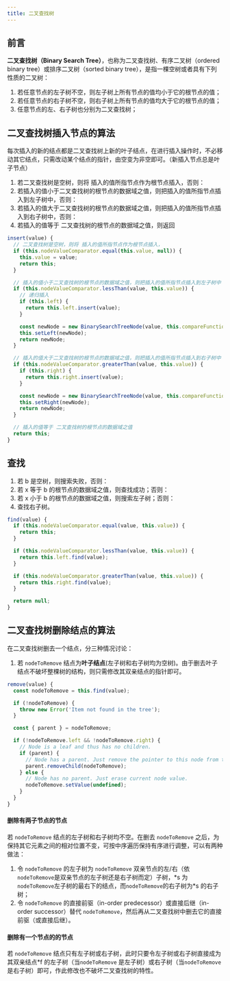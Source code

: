 ```yaml
---
title: 二叉查找树
---
```


## 前言

**二叉查找树（Binary Search Tree）**，也称为二叉查找树、有序二叉树（ordered binary tree）或排序二叉树（sorted binary tree），是指一棵空树或者具有下列性质的二叉树：

1. 若任意节点的左子树不空，则左子树上所有节点的值均小于它的根节点的值；
2. 若任意节点的右子树不空，则右子树上所有节点的值均大于它的根节点的值；
3. 任意节点的左、右子树也分别为二叉查找树；

## 二叉查找树插入节点的算法

每次插入的新的结点都是二叉查找树上新的叶子结点，在进行插入操作时，不必移动其它结点，只需改动某个结点的指针，由空变为非空即可。（新插入节点总是叶子节点）

1. 若二叉查找树是空树，则将 插入的值所指节点作为根节点插入，否则：
2. 若插入的值小于二叉查找树的根节点的数据域之值，则把插入的值所指节点插入到左子树中，否则：
3. 若插入的值大于二叉查找树的根节点的数据域之值，则把插入的值所指节点插入到右子树中，否则：
4. 若插入的值等于 二叉查找树的根节点的数据域之值，则返回

```js
insert(value) {
  // 二叉查找树是空树，则将 插入的值所指节点作为根节点插入，
  if (this.nodeValueComparator.equal(this.value, null)) {
    this.value = value;
    return this;
  }

  // 插入的值小于二叉查找树的根节点的数据域之值，则把插入的值所指节点插入到左子树中
  if (this.nodeValueComparator.lessThan(value, this.value)) {
    // 递归插入
    if (this.left) {
      return this.left.insert(value);
    }

    const newNode = new BinarySearchTreeNode(value, this.compareFunction);
    this.setLeft(newNode);
    return newNode;
  }

  // 插入的值大于二叉查找树的根节点的数据域之值，则把插入的值所指节点插入到右子树中
  if (this.nodeValueComparator.greaterThan(value, this.value)) {
    if (this.right) {
      return this.right.insert(value);
    }

    const newNode = new BinarySearchTreeNode(value, this.compareFunction);
    this.setRight(newNode);
    return newNode;
  }

  // 插入的值等于 二叉查找树的根节点的数据域之值
  return this;
}
```

## 查找

1. 若 b 是空树，则搜索失败，否则：
1. 若 x 等于 b 的根节点的数据域之值，则查找成功；否则：
1. 若 x 小于 b 的根节点的数据域之值，则搜索左子树；否则：
1. 查找右子树。

```js
find(value) {
  if (this.nodeValueComparator.equal(value, this.value)) {
    return this;
  }

  if (this.nodeValueComparator.lessThan(value, this.value)) {
    return this.left.find(value);
  }

  if (this.nodeValueComparator.greaterThan(value, this.value)) {
    return this.right.find(value);
  }

  return null;
}
```

## 二叉查找树删除结点的算法

在二叉查找树删去一个结点，分三种情况讨论：

1. 若 `nodeToRemove` 结点为**叶子结点**(左子树和右子树均为空树)。由于删去叶子结点不破坏整棵树的结构，则只需修改其双亲结点的指针即可。

```js
remove(value) {
  const nodeToRemove = this.find(value);

  if (!nodeToRemove) {
    throw new Error('Item not found in the tree');
  }

  const { parent } = nodeToRemove;

  if (!nodeToRemove.left && !nodeToRemove.right) {
    // Node is a leaf and thus has no children.
    if (parent) {
      // Node has a parent. Just remove the pointer to this node from the parent.
      parent.removeChild(nodeToRemove);
    } else {
      // Node has no parent. Just erase current node value.
      nodeToRemove.setValue(undefined);
    }
  }
}
```

#### 删除有两子节点的节点

若 `nodeToRemove` 结点的左子树和右子树均不空。在删去 `nodeToRemove` 之后，为保持其它元素之间的相对位置不变，可按中序遍历保持有序进行调整，可以有两种做法：

1. 令 `nodeToRemove` 的左子树为 `nodeToRemove` 双亲节点的左/右（依`nodeToRemove`是双亲节点的左子树还是右子树而定）子树，\*s 为`nodeToRemove`左子树的最右下的结点，而`nodeToRemove`的右子树为\*s 的右子树；
2. 令 `nodeToRemove` 的直接前驱（in-order predecessor）或直接后继（in-order successor）替代 `nodeToRemove`，然后再从二叉查找树中删去它的直接前驱（或直接后继）。

#### 删除有一个节点的的节点

若 `nodeToRemove` 结点只有左子树或右子树，此时只要令左子树或右子树直接成为其双亲结点\*f 的左子树（当`nodeToRemove` 是左子树）或右子树（当`nodeToRemove` 是右子树）即可，作此修改也不破坏二叉查找树的特性。
